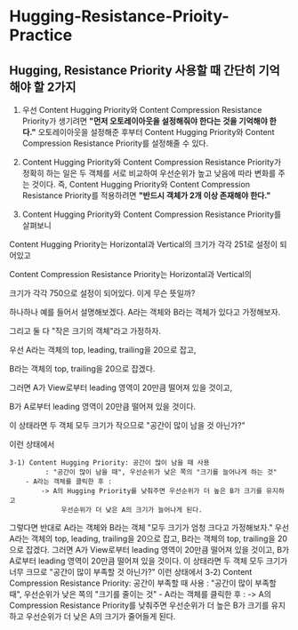 # Hugging-Resistance-Prioity-Practice

## Hugging, Resistance Priority 사용할 때 간단히 기억해야 할 2가지 

1. 우선 Content Hugging Priority와 Content Compression Resistance Priority가 생기려면 **"먼저 오토레이아웃을 설정해줘야 한다는 것을 기억해야 한다."** 오토레이아웃을 설정해준 후부터 Content Hugging Priority와 Content Compression Resistance Priority를 설정해줄 수 있다. 

2. Content Hugging Priority와 Content Compression Resistance Priority가 정확히 하는 일은 두 객체를 서로 비교하여 우선순위가 높고 낮음에 따라 변화를 주는 것이다. 즉, Content Hugging Priority와 Content Compression Resistance Priority를 적용하려면 **"반드시 객체가 2개 이상 존재해야 한다."**



3. Content Hugging Priority와 Content Compression Resistance Priority를 살펴보니

Content Hugging Priority는 Horizontal과 Vertical의 크기가 각각 251로 설정이 되어있고 

Content Compression Resistance Priority는 Horizontal과 Vertical의

크기가 각각 750으로 설정이 되어있다. 이게 무슨 뜻일까?

하나하나 예를 들어서 설명해보겠다. A라는 객체와 B라는 객체가 있다고 가정해보자.

그리고 둘 다 "작은 크기의 객체"라고 가정하자.

우선 A라는 객체의 top, leading, trailing을 20으로 잡고, 

B라는 객체의 top, trailing을 20으로 잡겠다. 

그러면 A가 View로부터 leading 영역이 20만큼 떨어져 있을 것이고,

B가 A로부터 leading 영역이 20만큼 떨어져 있을 것이다. 

이 상태라면 두 객체 모두 크기가 작으므로 "공간이 많이 남을 것 아닌가?"

이런 상태에서

	3-1) Content Hugging Priority: 공간이 많이 남을 때 사용
			 : "공간이 많이 남을 때", 우선순위가 낮은 쪽의 "크기를 늘어나게 하는 것"
		- A라는 객체를 클릭한 후 : 
			-> A의 Hugging Priority를 낮춰주면 우선순위가 더 높은 B가 크기를 유지하고 
				 우선순위가 더 낮은 A의 크기가 늘어나게 된다.	

그렇다면 반대로 A라는 객체와 B라는 객체 "모두 크기가 엄청 크다고 가정해보자."
우선 A라는 객체의 top, leading, trailing을 20으로 잡고, 
B라는 객체의 top, trailing을 20으로 잡겠다. 
그러면 A가 View로부터 leading 영역이 20만큼 떨어져 있을 것이고,
B가 A로부터 leading 영역이 20만큼 떨어져 있을 것이다.
이 상태라면 두 객체 모두 크기가 너무 크므로 "공간이 많이 부족할 것 아닌가?"
이런 상태에서 
	3-2) Content Compression Resistance Priority: 공간이 부족할 때 사용
			 : "공간이 많이 부족할 때", 우선순위가 낮은 쪽의 "크기를 줄이는 것"
		- A라는 객체를 클릭한 후 :
			-> A의 Compression Resistance Priority를 낮춰주면 
				 우선순위가 더 높은 B가 크기를 유지하고 
				 우선순위가 더 낮은 A의 크기가 줄어들게 된다.

